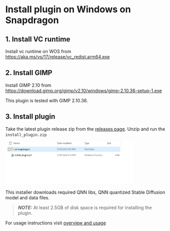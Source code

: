 # Install plugin on Windows on Snapdragon

## 1. Install VC runtime
Install vc runtime on WOS from https://aka.ms/vs/17/release/vc_redist.arm64.exe

## 2. Install GIMP
Install GIMP 2.10 from https://download.gimp.org/gimp/v2.10/windows/gimp-2.10.36-setup-1.exe

This plugin is tested with GIMP 2.10.36.

## 3. Install plugin

Take the latest plugin release zip from the [releases page](https://github.com/quic/wos-ai-plugins/releases).
Unzip and run the `install_plugin.zip` <br>

<img src="../docs/resources/plugin_folder.png" alt="drawing" style="width:400px;"/>
<br>

This installer downloads required QNN libs, QNN quantized Stable Diffusion model and data files.

> **_NOTE:_**  At least 2.5GB of disk space is required for installing the plugin.

For usage instructions visit [overview and usage](../README.md)
